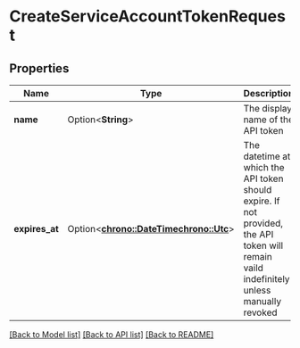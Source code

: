 # CreateServiceAccountTokenRequest

## Properties

Name | Type | Description | Notes
------------ | ------------- | ------------- | -------------
**name** | Option<**String**> | The display name of the API token | [optional]
**expires_at** | Option<[**chrono::DateTime<chrono::Utc>**](chrono::DateTime<chrono::Utc>.md)> | The datetime at which the API token should expire. If not provided, the API token will remain vaild indefinitely unless manually revoked | [optional]

[[Back to Model list]](../README.md#documentation-for-models) [[Back to API list]](../README.md#documentation-for-api-endpoints) [[Back to README]](../README.md)


